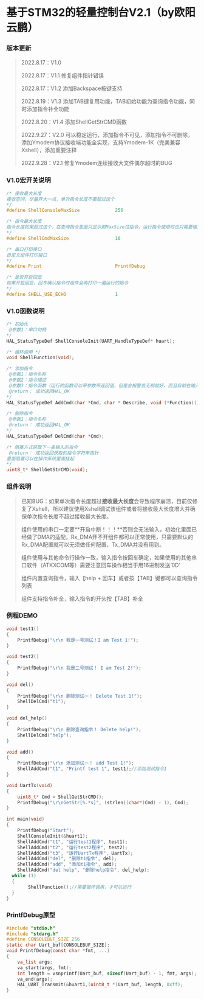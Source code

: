 # 基于STM32的轻量控制台V2.1（by欧阳云鹏）

### 版本更新

> 2022.8.17：V1.0	
>
> 2022.8.17：V1.1   修复组件指针错误
>
> 2022.8.17：V1.2   添加Backspace按键支持
>
> 2022.8.19：V1.3   添加TAB键复用功能，TAB初始功能为查询指令功能，同时添加指令补全功能
>
> 2022.8.20：V1.4   添加ShellGetStrCMD函数
>
> 2022.9.27：V2.0   可以稳定运行，添加指令不可见，添加指令不可删除，添加Ymodem协议接收端功能全实现，支持Ymodem-1K（完美兼容Xshell），添加重要注释
>
> 2022.9.28：V2.1   修复Ymodem连续接收大文件偶尔超时的BUG

### V1.0宏开关说明

```c
/* 接收最大长度 
接收空间，尽量开大一点，单次指令长度不要超过这个
*/
#define ShellConsoleMaxSize 			256

/* 指令最大长度 
指令长度如果超过这个，在查询指令里面只显示前MaxSize位指令，运行指令使用时也只需要输入前MaxSize位指令
*/
#define ShellCmdMaxSize 				16

/* 串口打印接口 
自定义组件打印接口
*/
#define Print 							PrintfDebug

/* 是否开启回显 
如果开启回显，回车确认指令时组件会再打印一遍运行的指令
*/
#define SHELL_USE_ECHO 					1
```

### V1.0函数说明

```c
/* 初始化 
 @参数1：串口句柄
*/
HAL_StatusTypeDef ShellConsoleInit(UART_HandleTypeDef* huart);

/* 循环调用 */
void ShellFunction(void);

/* 添加指令 
 @参数1：指令名称
 @参数2：指令描述
 @参数3：指令函数（运行的函数可以带参数带返回值，但是会报警告无视就好，而且目前在输入指令时不支持输入参数，所以并没有实际意义同无参数无返回值的函数没有区别）
 @return： 成功返回HAL_OK
*/
HAL_StatusTypeDef AddCmd(char *Cmd, char * Describe, void (*Function)());

/* 删除指令 
 @参数1：指令名称
 @return： 成功返回HAL_OK
*/
HAL_StatusTypeDef DelCmd(char *Cmd);

/* 阻塞方式获取下一条输入的指令
 @return： 成功返回获取的指令字符串指针 
里面阻塞可以在操作系统里面挂起
*/
uint8_t* ShellGetStrCMD(void);
```

### 组件说明

> 已知BUG：如果单次指令长度超过**接收最大长度**会导致程序崩溃，目前仅修复了Xshell，所以建议使用Xshell调试该组件或者将接收最大长度增大并确保单次指令长度不超过接收最大长度。
>
> 组件使用的串口一定要**开启中断！！！**否则会无法输入，初始化里面已经做了DMA的适配，Rx_DMA开不开组件都可以正常使用，只需要默认的Rx_DMA配置就可以无须做任何配置，Tx_DMA并没有用到。
>
> 组件使用与其他命令行操作一致，输入指令按回车确定，如果使用的其他串口软件（ATKXCOM等）需要注意回车操作相当于用16进制发送‘0D’
>
> 组件内置查询指令，输入【help + 回车】或者按【TAB】键都可以查询指令列表
>
> 组件支持指令补全，输入指令的开头按【TAB】补全

### 例程DEMO

```c
void test1()
{
	PrintfDebug("\r\n 我是一号测试！I am Test 1!");
}

void test2()
{
	PrintfDebug("\r\n 我是二号测试！ I am Test 2!");
}

void del()
{
	PrintfDebug("\r\n 删除测试一！ Delete Test 1!");
	ShellDelCmd("t1");
}

void del_help()
{
	PrintfDebug("\r\n 删除查询指令！ Delete help!");
	ShellDelCmd("help");
}

void add()
{
	PrintfDebug("\r\n 添加测试一！ add Test 1!");
	ShellAddCmd("t1", "Printf test 1", test1);//添加测试指令1
}

void UartTx(void)
{
	uint8_t* Cmd = ShellGetStrCMD();
	PrintfDebug("\r\nGetStr[%.*s]", (strlen((char*)Cmd) - 1), Cmd);
}

int main(void)
{
	PrintfDebug("Start");
	ShellConsoleInit(&huart1);
	ShellAddCmd("t1", "运行test1程序", test1);
	ShellAddCmd("t2", "运行test2程序", test2);
	ShellAddCmd("t3", "运行UartTx程序", UartTx);
	ShellAddCmd("del", "删除t1指令", del);
	ShellAddCmd("add", "添加t1指令", add);
	ShellAddCmd("del help", "删除help指令", del_help);
  while (1)
  {
		ShellFunction();//需要循环调用，才可以运行
  }
}
```

### PrintfDebug原型

```c
#include "stdio.h"
#include "stdarg.h"
#define CONSOLEBUF_SIZE 256
static char Uart_buf[CONSOLEBUF_SIZE];
void PrintfDebug(const char *fmt, ...)
{
	va_list args;
	va_start(args, fmt);
	int length = vsnprintf(Uart_buf, sizeof(Uart_buf) - 1, fmt, args);
	va_end(args);
	HAL_UART_Transmit(&huart1,(uint8_t *)Uart_buf, length, 0xff);
}
```


